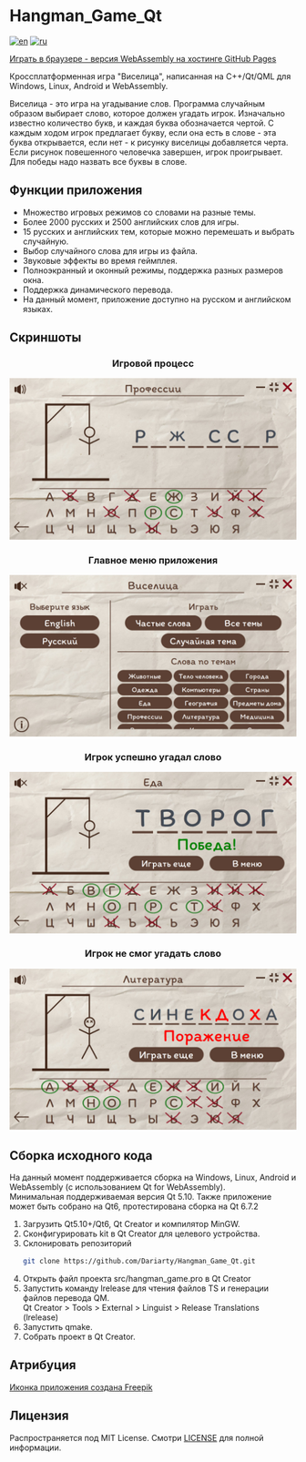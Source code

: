 # Hangman_Game_Qt

[![en](https://img.shields.io/badge/lang-en-blue.svg)](https://github.com/Dariarty/Hangman_Game_Qt/blob/main/README.md)
[![ru](https://img.shields.io/badge/lang-ru-red.svg)](https://github.com/Dariarty/Hangman_Game_Qt/blob/main/README.ru.md)

<a href="https://dariarty.github.io/Hangman_Game_Qt/" title="GitHub Pages link">Играть в браузере - версия WebAssembly на хостинге GitHub Pages</a>

Кроссплатформенная игра "Виселица", написанная на C++/Qt/QML для Windows, Linux, Android и WebAssembly. </br> 

Виселица - это игра на угадывание слов. Программа случайным образом выбирает слово, которое должен угадать игрок. Изначально известно количество букв, и каждая буква обозначается чертой. С каждым ходом игрок предлагает букву, если она есть в слове - эта буква открывается, если нет - к рисунку виселицы добавляется черта. Если рисунок повешенного человечка завершен, игрок проигрывает. Для победы надо назвать все буквы в слове. 

## Функции приложения

* Множество игровых режимов со словами на разные темы.</br>
* Более 2000 русских и 2500 английских слов для игры.</br>
* 15 русских и английских тем, которые можно перемешать и выбрать случайную.</br>
* Выбор случайного слова для игры из файла.</br>
* Звуковые эффекты во время геймплея.</br>
* Полноэкранный и оконный режимы, поддержка разных размеров окна.</br>
* Поддержка динамического перевода.</br>
* На данный момент, приложение доступно на русском и английском языках.</br>

## Скриншоты

<h3 align="center">Игровой процесс</h3>

![alt text](assets/ru_RU/gameplay.jpg)

<h3 align="center">Главное меню приложения</h3>

![alt text](assets/ru_RU/menu.jpg)

<h3 align="center">Игрок успешно угадал слово</h3>

![alt text](assets/ru_RU/victory.jpg)

<h3 align="center">Игрок не смог угадать слово</h3>

![alt text](assets/ru_RU/defeat.jpg)

## Сборка исходного кода
На данный момент поддерживается сборка на Windows, Linux, Android и WebAssembly (с использованием Qt for WebAssembly).</br>
Минимальная поддерживаемая версия Qt 5.10. Также приложение может быть собрано на Qt6, протестирована сборка на Qt 6.7.2 </br>

1.  Загрузить Qt5.10+/Qt6, Qt Creator и компилятор MinGW.</br>
2.  Сконфигурировать kit в Qt Creator для целевого устройства. </br>
3.  Склонировать репозиторий
     ```sh
     git clone https://github.com/Dariarty/Hangman_Game_Qt.git
     ```
4.  Открыть файл проекта src/hangman_game.pro в Qt Creator</br>
5.  Запустить команду lrelease для чтения файлов TS и генерации файлов перевода QM. </br>
    Qt Creator > Tools > External > Linguist > Release Translations (lrelease) </br>
6.  Запустить qmake.</br>
7.  Собрать проект в Qt Creator.</br>

## Атрибуция

<a href="https://www.freepik.com/icon/hangman_3401289#fromView=keyword&page=1&position=6&uuid=05e78836-b3a9-48e0-9ded-0f79c2320b2e" title="App Icon Attribution">Иконка приложения создана Freepik</a>

## Лицензия

Распространяется под MIT License. Смотри [LICENSE](LICENSE) для полной информации.
